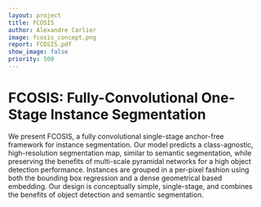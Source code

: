 ```yaml
---
layout: project
title: FCOSIS
author: Alexandre Carlier
image: fcosis_concept.png
report: FCOSIS.pdf
show_image: false
priority: 500
---
```


# FCOSIS: Fully-Convolutional One-Stage Instance Segmentation

We present FCOSIS, a fully convolutional single-stage anchor-free framework for instance segmentation. Our model predicts a class-agnostic, high-resolution segmentation map, similar to semantic segmentation, while preserving the benefits of multi-scale pyramidal networks for a high object detection performance. Instances are grouped in a per-pixel fashion using both the bounding box regression and a dense geometrical based embedding. Our design is conceptually simple, single-stage, and combines the benefits of object detection and semantic segmentation.
